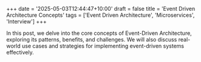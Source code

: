 +++
date = '2025-05-03T12:44:47+10:00'
draft = false
title = 'Event Driven Architecture Concepts'
tags = ['Event Driven Architecture', 'Microservices', 'Interview']
+++

In this post, we delve into the core concepts of Event-Driven Architecture, exploring its patterns, benefits, and challenges. We will also discuss real-world use cases and strategies for implementing event-driven systems effectively.

